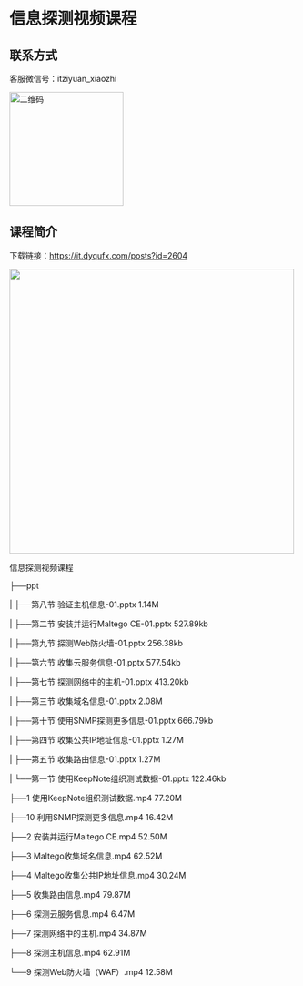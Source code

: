 # 信息探测视频课程

## 联系方式

客服微信号：itziyuan_xiaozhi

<img src="https://ziyuanyun.oss-cn-guangzhou.aliyuncs.com/common/20240614073449/666b82192834a.jpg" width="200" height="200" alt="二维码">

## 课程简介

下载链接：https://it.dyqufx.com/posts?id=2604

<img src="https://ziyuanyun.oss-cn-guangzhou.aliyuncs.com/yun/20240515184135/6644915f5f2de.jpg" width="500" alt="">

  信息探测视频课程



 ├──ppt

 | ├──第八节 验证主机信息-01.pptx 1.14M

 | ├──第二节 安装并运行Maltego CE-01.pptx 527.89kb

 | ├──第九节 探测Web防火墙-01.pptx 256.38kb

 | ├──第六节 收集云服务信息-01.pptx 577.54kb

 | ├──第七节 探测网络中的主机-01.pptx 413.20kb

 | ├──第三节 收集域名信息-01.pptx 2.08M

 | ├──第十节 使用SNMP探测更多信息-01.pptx 666.79kb

 | ├──第四节 收集公共IP地址信息-01.pptx 1.27M

 | ├──第五节 收集路由信息-01.pptx 1.27M

 | └──第一节 使用KeepNote组织测试数据-01.pptx 122.46kb

 ├──1 使用KeepNote组织测试数据.mp4 77.20M

 ├──10 利用SNMP探测更多信息.mp4 16.42M

 ├──2 安装并运行Maltego CE.mp4 52.50M

 ├──3 Maltego收集域名信息.mp4 62.52M

 ├──4 Maltego收集公共IP地址信息.mp4 30.24M

 ├──5 收集路由信息.mp4 79.87M

 ├──6 探测云服务信息.mp4 6.47M

 ├──7 探测网络中的主机.mp4 34.87M

 ├──8 探测主机信息.mp4 62.91M

 └──9 探测Web防火墙（WAF）.mp4 12.58M

  